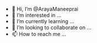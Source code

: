 - 👋 Hi, I’m @ArayaManeeprai
- 👀 I’m interested in ...
- 🌱 I’m currently learning ...
- 💞️ I’m looking to collaborate on ...
- 📫 How to reach me ...

<!---
ArayaManeeprai/ArayaManeeprai is a ✨ special ✨ repository because its `README.md` (this file) appears on your GitHub profile.
You can click the Preview link to take a look at your changes.
--->
